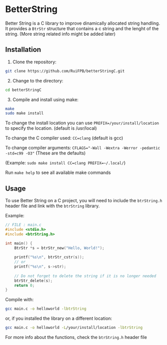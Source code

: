 # BetterString
Better String is a C library to improve dinamically allocated string handling. It provides a `BtrStr` structure that contains a c string and the lenght of the string. (More string related info might be added later)

## Installation

1. Clone the repository:
```sh
git clone https://github.com/RuiFPB/betterStringC.git
```

2. Change to the directory:
```sh
cd betterStringC
```

3. Compile and install using make:
```sh
make
sudo make install
```

To change the install location you can use `PREFIX=/your/install/location` to specify the location. (default is /usr/local)
  
To change the C compiler used: `CC=clang` (default is gcc)
  
To change compiler arguments: `CFLAGS="-Wall -Wextra -Werror -pedantic -std=c99 -O3"` (These are the defaults)
  
(Example: `sudo make install CC=clang PREFIX=~/.local/`)
  
Run `make help` to see all available make commands

## Usage
To use Better String on a C project, you will need to include the `btrString.h` header file and link with the `btrString` library.

Example:

```c
// FILE : main.c
#include <stdio.h>
#include <btrString.h>

int main() {
    BtrStr *s = btrStr_new("Hello, World!");
    
    printf("%s\n", btrStr_cstr(s));
    // or
    printf("%s\n", s->str);
    
    // Do not forget to delete the string if it is no longer needed
    btrStr_delete(s);
    return 0;
}
```

Compile with:
```sh
gcc main.c -o helloworld -lbtrString
```
or, if you installed the library on a different location:
```sh
gcc main.c -o helloworld -L/your/install/location -lbtrString
```
 
For more info about the functions, check the `btrString.h` header file
